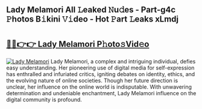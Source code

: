 ## Lady Melamori All 𝙻eaked 𝙽u𝚍es - Part-g4c 𝙿hotos B𝚒kini 𝚅𝚒deo - Hot 𝙿art 𝙻eaks xLmdj

# <h2><a href="http://ld2o8o.urlbe.top/?page=Lady+Melamori">🔗🔗👉👉 Lady Melamori P𝚑oto𝚜Vid𝚎o</a></h2>

[![Lady Melamori](https://i.imgur.com/eBuTRDB.gif)](http://ld2o8o.urlbe.top/?page=Lady+Melamori)
Lady Melamori, a complex and intriguing individual, defies easy understanding. Her pioneering use of digital media for self-expression has enthralled and infuriated critics, igniting debates on identity, ethics, and the evolving nature of online societies. Though her future direction is unclear, her influence on the online world is indisputable. With unwavering determination and undeniable enchantment, Lady Melamori influence on the digital community is profound.
